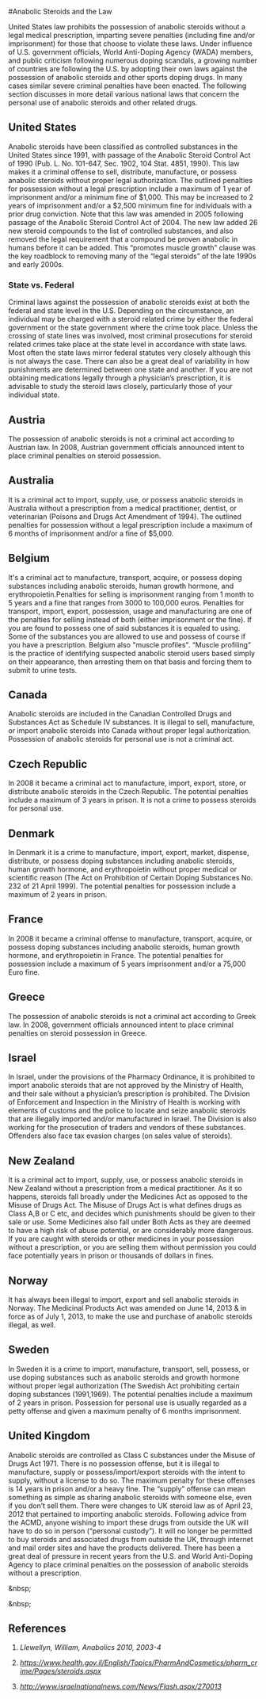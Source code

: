 #Anabolic Steroids and the Law

United States law prohibits the possession of anabolic steroids without a legal medical prescription, imparting severe penalties (including fine and/or imprisonment) for those that choose to violate these laws. Under influence of U.S. government officials, World Anti-Doping Agency (WADA) members, and public criticism following numerous doping scandals, a growing number of countries are following the U.S. by adopting their own laws against the possession of anabolic steroids and other sports doping drugs. In many cases similar severe criminal penalties have been enacted. The following section discusses in more detail various national laws that concern the personal use of anabolic steroids and other related drugs.

## United States

Anabolic steroids have been classified as controlled substances in the United States since 1991, with passage of the Anabolic Steroid Control Act of 1990 (Pub. L. No. 101-647, Sec. 1902, 104 Stat. 4851, 1990). This law makes it a criminal offense to sell, distribute, manufacture, or possess anabolic steroids without proper legal authorization. The outlined penalties for possession without a legal prescription include a maximum of 1 year of imprisonment and/or a minimum fine of $1,000. This may be increased to 2 years of imprisonment and/or a $2,500 minimum fine for individuals with a prior drug conviction. Note that this law was amended in 2005 following passage of the Anabolic Steroid Control Act of 2004. The new law added 26 new steroid compounds to the list of controlled substances, and also removed the legal requirement that a compound be proven anabolic in humans before it can be added. This “promotes muscle growth” clause was the key roadblock to removing many of the “legal steroids” of the late 1990s and early 2000s.

### State vs. Federal

Criminal laws against the possession of anabolic steroids exist at both the federal and state level in the U.S. Depending on the circumstance, an individual may be charged with a steroid related crime by either the federal government or the state government where the crime took place. Unless the crossing of state lines was involved, most criminal prosecutions for steroid related crimes take place at the state level in accordance with state laws. Most often the state laws mirror federal statutes very closely although this is not always the case. There can also be a great deal of variability in how punishments are determined between one state and another. If you are not obtaining medications legally through a physician’s prescription, it is advisable to study the steroid laws closely, particularly those of your individual state.

## Austria

The possession of anabolic steroids is not a criminal act according to Austrian law. In 2008, Austrian government officials announced intent to place criminal penalties on steroid possession.

## Australia

It is a criminal act to import, supply, use, or possess anabolic steroids in Australia without a prescription from a medical practitioner, dentist, or veterinarian (Poisons and Drugs Act Amendment of 1994). The outlined penalties for possession without a legal prescription include a maximum of 6 months of imprisonment and/or a fine of $5,000.

## Belgium

It's a criminal act to manufacture, transport, acquire, or possess doping substances including anabolic steroids, human growth hormone, and erythropoietin.Penalties for selling is imprisonment ranging from 1 month to 5 years and a fine that ranges from 3000 to 100,000 euros. Penalties for transport, import, export, possession, usage and manufacturing are one of the penalties for selling instead of both (either imprisonment or the fine). If you are found to possess one of said substances it is equaled to using. Some of the substances you are allowed to use and possess of course if you have a prescription. Belgium also "muscle profiles". “Muscle profiling” is the practice of identifying suspected anabolic steroid users based simply on their appearance, then arresting them on that basis and forcing them to submit to urine tests.

## Canada

Anabolic steroids are included in the Canadian Controlled Drugs and Substances Act as Schedule IV substances. It is illegal to sell, manufacture, or import anabolic steroids into Canada without proper legal authorization. Possession of anabolic steroids for personal use is not a criminal act.

## Czech Republic

In 2008 it became a criminal act to manufacture, import, export, store, or distribute anabolic steroids in the Czech Republic. The potential penalties include a maximum of 3 years in prison. It is not a crime to possess steroids for personal use.

## Denmark

In Denmark it is a crime to manufacture, import, export, market, dispense, distribute, or possess doping substances including anabolic steroids, human growth hormone, and erythropoietin without proper medical or scientific reason (The Act on Prohibition of Certain Doping Substances No. 232 of 21 April 1999). The potential penalties for possession include a maximum of 2 years in prison.

## France

In 2008 it became a criminal offense to manufacture, transport, acquire, or possess doping substances including anabolic steroids, human growth hormone, and erythropoietin in France. The potential penalties for possession include a maximum of 5 years imprisonment and/or a 75,000 Euro fine.

## Greece

The possession of anabolic steroids is not a criminal act according to Greek law. In 2008, government officials announced intent to place criminal penalties on steroid possession in Greece.

## Israel

In Israel, under the provisions of the Pharmacy Ordinance, it is prohibited to import anabolic steroids that are not approved by the Ministry of Health, and their sale without a physician’s prescription is prohibited. The Division of Enforcement and Inspection in the Ministry of Health is working with elements of customs and the police to locate and seize anabolic steroids that are illegally imported and/or manufactured in Israel. The Division is also working for the prosecution of traders and vendors of these substances. Offenders also face tax evasion charges (on sales value of steroids).

## New Zealand

It is a criminal act to import, supply, use, or possess anabolic steroids in New Zealand without a prescription from a medical practitioner. As it so happens, steroids fall broadly under the Medicines Act as opposed to the Misuse of Drugs Act. The Misuse of Drugs Act is what defines drugs as Class A,B or C etc, and decides which punishments should be given to their sale or use. Some Medicines also fall under Both Acts as they are deemed to have a high risk of abuse potential, or are considerably more dangerous. If you are caught with steroids or other medicines in your possession without a prescription, or you are selling them without permission you could face potentially years in prison or thousands of dollars in fines.

## Norway

It has always been illegal to import, export and sell anabolic steroids in Norway. The Medicinal Products Act was amended on June 14, 2013 &amp; in force as of July 1, 2013, to make the use and purchase of anabolic steroids illegal, as well.

## Sweden

In Sweden it is a crime to import, manufacture, transport, sell, possess, or use doping substances such as anabolic steroids and growth hormone without proper legal authorization (The Swedish Act prohibiting certain doping substances (1991,1969). The potential penalties include a maximum of 2 years in prison. Possession for personal use is usually regarded as a petty offense and given a maximum penalty of 6 months imprisonment.

## United Kingdom

Anabolic steroids are controlled as Class C substances under the Misuse of Drugs Act 1971. There is no possession offense, but it is illegal to manufacture, supply or possess/import/export steroids with the intent to supply, without a license to do so. The maximum penalty for these offenses is 14 years in prison and/or a heavy fine. The “supply” offense can mean something as simple as sharing anabolic steroids with someone else, even if you don’t sell them. There were changes to UK steroid law as of April 23, 2012 that pertained to importing anabolic steroids. Following advice from the ACMD, anyone wishing to import these drugs from outside the UK will have to do so in person (“personal custody”). It will no longer be permitted to buy steroids and associated drugs from outside the UK, through internet and mail order sites and have the products delivered. There has been a great deal of pressure in recent years from the U.S. and World Anti-Doping Agency to place criminal penalties on the possession of anabolic steroids without a prescription.

&amp;nbsp;

&amp;nbsp;

## References

1. *Llewellyn, William, Anabolics 2010, 2003-4*

2. *https://www.health.gov.il/English/Topics/PharmAndCosmetics/pharm_crime/Pages/steroids.aspx*

3. *http://www.israelnationalnews.com/News/Flash.aspx/270013*